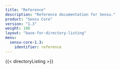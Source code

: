 ```yaml
---
title: "Reference"
description: "Reference documentation for Sensu."
product: "Sensu Core"
version: "1.3"
weight: 100
layout: "base-for-directory-listing"
menu:
  sensu-core-1.3:
    identifier: reference
---
```


{{< directoryListing >}}
